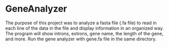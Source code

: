 # GeneAnalyzer

The purpose of this project was to analyze a fasta file (.fa file) to read in each line of the data in the file and display information in an organized way. The program will show introns, extrons, gene name, the length of the gene, and more.
Run the gene analyzer with gene.fa file in the same directory.
